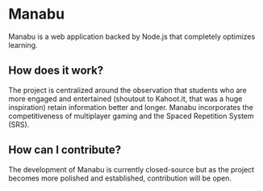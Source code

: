 # Manabu

Manabu is a web application backed by Node.js that completely optimizes learning.

## How does it work?

The project is centralized around the observation that students who are more engaged and entertained (shoutout to Kahoot.it, that was a huge inspiration) retain information better and longer. Manabu incorporates the competitiveness of multiplayer gaming and the Spaced Repetition System (SRS).

## How can I contribute?

The development of Manabu is currently closed-source but as the project becomes more polished and established, contribution will be open. 

